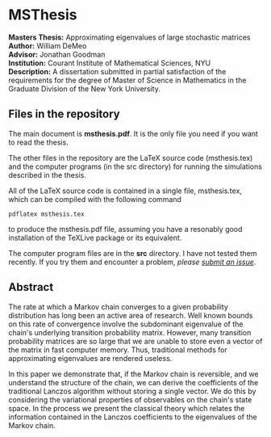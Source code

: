 MSThesis
========

**Masters Thesis:** Approximating eigenvalues of large stochastic matrices<br/>
**Author:** William DeMeo<br/>
**Advisor:** Jonathan Goodman<br/>
**Institution:** Courant Institute of Mathematical Sciences, NYU<br/>
**Description:** A dissertation submitted in partial satisfaction of the requirements for the degree of
Master of Science in Mathematics in the Graduate Division of the New York University.


Files in the repository
-----------------------
The main document is **msthesis.pdf**.  It is the only file you need if you want to read the thesis.  

The other files in the repository are the LaTeX source code (msthesis.tex) and the computer programs (in the src directory) for running the simulations described in the thesis.

All of the LaTeX source code is contained in a single file, msthesis.tex, which can be compiled with the following command

    pdflatex msthesis.tex
    
to produce the msthesis.pdf file, assuming you have a resonably good installation of the TeXLive package or its equivalent. 

The computer program files are in the **src** directory.  I have not tested them recently.  If you try them and encounter a problem, *please [submit an issue](https://github.com/williamdemeo/MSThesis/issues)*.


Abstract
--------
The rate at which a Markov chain converges to a given probability distribution
has long been an active area of research. Well known bounds on this rate of
convergence involve the subdominant eigenvalue of the chain's underlying
transition probability matrix. However, many transition probability matrices are
so large that we are unable to store even a vector of the matrix in fast
computer memory. Thus, traditional methods for approximating eigenvalues are
rendered useless. 

In this paper we demonstrate that, if the Markov chain is reversible, and we
understand the structure of the chain, we can derive the coefficients of the
traditional Lanczos algorithm without storing a single vector. We do this by
considering the variational properties of observables on the chain's state
space. In the process we present the classical theory which relates the
information contained in the Lanczos coefficients to the eigenvalues of the
Markov chain. 
